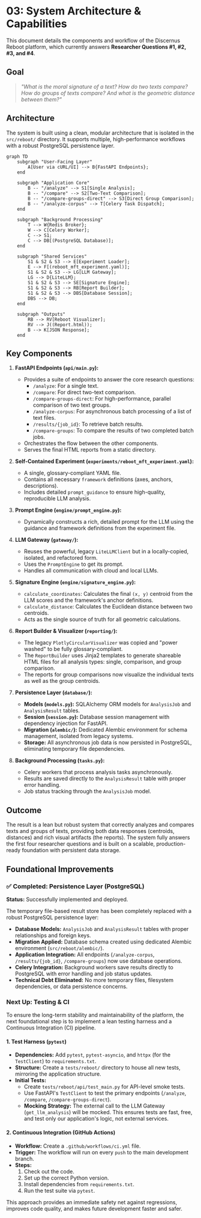 # 03: System Architecture & Capabilities

This document details the components and workflow of the Discernus Reboot platform, which currently answers **Researcher Questions #1, #2, #3, and #4**.

## Goal

> *"What is the moral signature of a text? How do two texts compare? How do groups of texts compare? And what is the geometric distance between them?"*

## Architecture

The system is built using a clean, modular architecture that is isolated in the `src/reboot/` directory. It supports multiple, high-performance workflows with a robust PostgreSQL persistence layer.

```mermaid
graph TD
    subgraph "User-Facing Layer"
        A[User via cURL/UI] --> B{FastAPI Endpoints};
    end

    subgraph "Application Core"
        B -- "/analyze" --> S1[Single Analysis];
        B -- "/compare" --> S2[Two-Text Comparison];
        B -- "/compare-groups-direct" --> S3[Direct Group Comparison];
        B -- "/analyze-corpus" --> T[Celery Task Dispatch];
    end

    subgraph "Background Processing"
        T --> W{Redis Broker};
        W --> C[Celery Worker];
        C --> S1;
        C --> DB[(PostgreSQL Database)];
    end

    subgraph "Shared Services"
        S1 & S2 & S3 --> E[Experiment Loader];
        E --> F[(reboot_mft_experiment.yaml)];
        S1 & S2 & S3 --> LG[LLM Gateway];
        LG --> D{LiteLLM};
        S1 & S2 & S3 --> SE[Signature Engine];
        S1 & S2 & S3 --> RB[Report Builder];
        S1 & S2 & S3 --> DBS[Database Session];
        DBS --> DB;
    end
    
    subgraph "Outputs"
        RB --> RV[Reboot Visualizer];
        RV --> J((Report.html));
        B --> K[JSON Response];
    end
```

## Key Components

1.  **FastAPI Endpoints (`api/main.py`):**
    - Provides a suite of endpoints to answer the core research questions:
        - `/analyze`: For a single text.
        - `/compare`: For direct two-text comparison.
        - `/compare-groups-direct`: For high-performance, parallel comparison of two text groups.
        - `/analyze-corpus`: For asynchronous batch processing of a list of text files.
        - `/results/{job_id}`: To retrieve batch results.
        - `/compare-groups`: To compare the results of two completed batch jobs.
    - Orchestrates the flow between the other components.
    - Serves the final HTML reports from a static directory.

2.  **Self-Contained Experiment (`experiments/reboot_mft_experiment.yaml`):**
    - A single, glossary-compliant YAML file.
    - Contains all necessary `framework` definitions (axes, anchors, descriptions).
    - Includes detailed `prompt_guidance` to ensure high-quality, reproducible LLM analysis.

3.  **Prompt Engine (`engine/prompt_engine.py`):**
    - Dynamically constructs a rich, detailed prompt for the LLM using the guidance and framework definitions from the experiment file.

4.  **LLM Gateway (`gateway/`):**
    - Reuses the powerful, legacy `LiteLLMClient` but in a locally-copied, isolated, and refactored form.
    - Uses the `PromptEngine` to get its prompt.
    - Handles all communication with cloud and local LLMs.

5.  **Signature Engine (`engine/signature_engine.py`):**
    - `calculate_coordinates`: Calculates the final `(x, y)` centroid from the LLM scores and the framework's anchor definitions.
    - `calculate_distance`: Calculates the Euclidean distance between two centroids.
    - Acts as the single source of truth for all geometric calculations.

6.  **Report Builder & Visualizer (`reporting/`):**
    - The legacy `PlotlyCircularVisualizer` was copied and "power washed" to be fully glossary-compliant.
    - The `ReportBuilder` uses Jinja2 templates to generate shareable HTML files for all analysis types: single, comparison, and group comparison.
    - The reports for group comparisons now visualize the individual texts as well as the group centroids.

7.  **Persistence Layer (`database/`):**
    - **Models (`models.py`):** SQLAlchemy ORM models for `AnalysisJob` and `AnalysisResult` tables.
    - **Session (`session.py`):** Database session management with dependency injection for FastAPI.
    - **Migration (`alembic/`):** Dedicated Alembic environment for schema management, isolated from legacy systems.
    - **Storage:** All asynchronous job data is now persisted in PostgreSQL, eliminating temporary file dependencies.

8.  **Background Processing (`tasks.py`):**
    - Celery workers that process analysis tasks asynchronously.
    - Results are saved directly to the `AnalysisResult` table with proper error handling.
    - Job status tracking through the `AnalysisJob` model.

## Outcome

The result is a lean but robust system that correctly analyzes and compares texts and groups of texts, providing both data responses (centroids, distances) and rich visual artifacts (the reports). The system fully answers the first four researcher questions and is built on a scalable, production-ready foundation with persistent data storage.

## Foundational Improvements

### ✅ Completed: Persistence Layer (PostgreSQL)

**Status:** Successfully implemented and deployed.

The temporary file-based result store has been completely replaced with a robust PostgreSQL persistence layer:

- **Database Models:** `AnalysisJob` and `AnalysisResult` tables with proper relationships and foreign keys.
- **Migration Applied:** Database schema created using dedicated Alembic environment (`src/reboot/alembic/`).
- **Application Integration:** All endpoints (`/analyze-corpus`, `/results/{job_id}`, `/compare-groups`) now use database operations.
- **Celery Integration:** Background workers save results directly to PostgreSQL with error handling and job status updates.
- **Technical Debt Eliminated:** No more temporary files, filesystem dependencies, or data persistence concerns.

### Next Up: Testing & CI

To ensure the long-term stability and maintainability of the platform, the next foundational step is to implement a lean testing harness and a Continuous Integration (CI) pipeline.

#### 1. Test Harness (`pytest`)

- **Dependencies:** Add `pytest`, `pytest-asyncio`, and `httpx` (for the `TestClient`) to `requirements.txt`.
- **Structure:** Create a `tests/reboot/` directory to house all new tests, mirroring the application structure.
- **Initial Tests:**
    - Create `tests/reboot/api/test_main.py` for API-level smoke tests.
    - Use FastAPI's `TestClient` to test the primary endpoints (`/analyze`, `/compare`, `/compare-groups-direct`).
    - **Mocking Strategy:** The external call to the LLM Gateway (`get_llm_analysis`) will be mocked. This ensures tests are fast, free, and test only our application's logic, not external services.

#### 2. Continuous Integration (GitHub Actions)

- **Workflow:** Create a `.github/workflows/ci.yml` file.
- **Trigger:** The workflow will run on every `push` to the main development branch.
- **Steps:**
    1.  Check out the code.
    2.  Set up the correct Python version.
    3.  Install dependencies from `requirements.txt`.
    4.  Run the test suite via `pytest`.

This approach provides an immediate safety net against regressions, improves code quality, and makes future development faster and safer. 